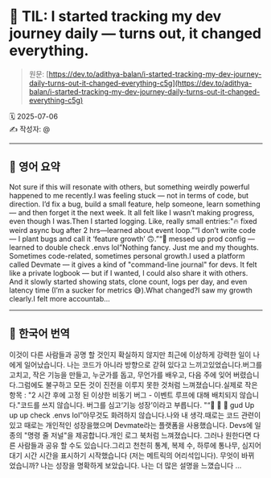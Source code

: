# 📌 TIL: I started tracking my dev journey daily — turns out, it changed everything.

> 원문: [https://dev.to/adithya-balan/i-started-tracking-my-dev-journey-daily-turns-out-it-changed-everything-c5g](https://dev.to/adithya-balan/i-started-tracking-my-dev-journey-daily-turns-out-it-changed-everything-c5g)

🗓 2025-07-06  
✍️ 작성자: @

---

## 🔹 영어 요약

Not sure if this will resonate with others, but something weirdly powerful happened to me recently.I was feeling stuck — not in terms of code, but direction. I’d fix a bug, build a small feature, help someone, learn something — and then forget it the next week. It all felt like I wasn’t making progress, even though I was.Then I started logging. Like, really small entries:"🔥 fixed weird async bug after 2 hrs—learned about event loop.”“I don’t write code — I plant bugs and call it ‘feature growth’ 🙃.”“🚧 messed up prod config — learned to double check .envs lol”Nothing fancy. Just me and my thoughts. Sometimes code-related, sometimes personal growth.I used a platform called Devmate — it gives a kind of "command-line journal" for devs. It felt like a private logbook — but if I wanted, I could also share it with others. And it slowly started showing stats, clone count, logs per day, and even latency time (I’m a sucker for metrics 😅).What changed?I saw my growth clearly.I felt more accountab...

---

## 🔸 한국어 번역

이것이 다른 사람들과 공명 할 것인지 확실하지 않지만 최근에 이상하게 강력한 일이 나에게 일어났습니다. 나는 코드가 아니라 방향으로 갇혀 있다고 느끼고있었습니다.버그를 고치고, 작은 기능을 만들고, 누군가를 돕고, 무언가를 배우고, 다음 주에 잊어 버렸습니다.그럼에도 불구하고 모든 것이 진전을 이루지 못한 것처럼 느껴졌습니다.실제로 작은 항목 : "2 시간 후에 고정 된 이상한 비동기 버그 - 이벤트 루프에 대해 배치되지 않습니다."코드를 쓰지 않습니다. 버그를 심고‘기능 성장’이라고 부릅니다. "“🚧 🚧 🚧 gud Up up up check .envs lol”아무것도 화려하지 않습니다.나와 내 생각.때로는 코드 관련이 있고 때로는 개인적인 성장을했으며 Devmate라는 플랫폼을 사용했습니다. Devs에 일종의 "명령 줄 저널"을 제공합니다.개인 로그 북처럼 느껴졌습니다. 그러나 원한다면 다른 사람들과 공유 할 수도 있습니다.그리고 천천히 통계, 복제 수, 하루에 통나무, 심지어 대기 시간 시간을 표시하기 시작했습니다 (저는 메트릭의 어리석입니다). 무엇이 바뀌 었습니까? 나는 성장을 명확하게 보았습니다. 나는 더 많은 설명을 느꼈습니다 ...
